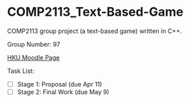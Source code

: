 # COMP2113_Text-Based-Game
COMP2113 group project (a text-based game) written in C++.

Group Number: 97

[HKU Moodle Page](https://moodle.hku.hk/course/view.php?id=74990)

Task List:
- [ ] Stage 1: Proposal (due Apr 11)
- [ ] Stage 2: Final Work (due May 9)
